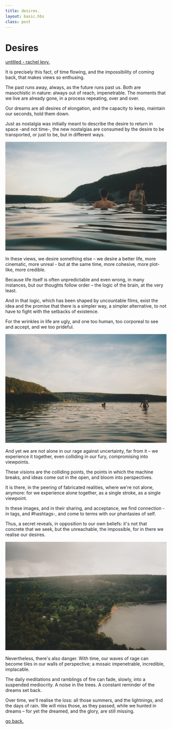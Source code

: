 ```yaml
---
title: desires.
layout: basic.hbs
class: post
---
```


# Desires

[untitled - rachel levy.](https://www.flickr.com/photos/127269674@N04)

It is precisely this fact, of time flowing, and the impossibility of coming back, that makes views so enthusing.

The past runs away, always, as the future runs past us. Both are masochistic in nature: always out of reach, impenetrable. The moments that we live are already gone, in a process repeating, over and over.

Our dreams are all desires of elongation, and the capacity to keep, maintain our seconds, hold them down.

Just as nostalgia was initially meant to describe the desire to return in space -and not time-, the new nostalgias are consumed by the desire to be transported, or just to be, but in different ways.

![untitled - rachel levy](../media/posts/desires1.jpg)

In these views, we desire something else – we desire a better life, more cinematic, more unreal - but at the same time, more cohesive, more plot-like, more credible.

Because life itself is often unpredictable and even wrong, in many instances, but our thoughts follow order – the logic of the brain, at the very least.

And in that logic, which has been shaped by uncountable films, exist the idea and the promise that there is a simpler way, a simpler alternative, to not have to fight with the setbacks of existence.

For the wrinkles in life are ugly, and one too human, too corporeal to see and accept, and we too prideful.

![untitled - rachel levy](../media/posts/desires2.jpg)

And yet we are not alone in our rage against uncertainty, far from it – we experience it together, even colliding in our fury, compromising into viewpoints.

These visions are the colliding points, the points in which the machine breaks, and ideas come out in the open, and bloom into perspectives.

It is there, in the peering of fabricated realities, where we're not alone, anymore: for we experience alone together, as a single stroke, as a single viewpoint.

In these images, and in their sharing, and acceptance, we find connection -in tags, and #hashtags-, and come to terms with our phantasies of self.

Thus, a secret reveals, in opposition to our own beliefs: it's not that concrete that we seek, but the unreachable, the impossible, for in there we realise our desires.

![untitled - rachel levy](../media/posts/desires3.jpg)

Nevertheless, there's also danger. With time, our waves of rage can become tiles in our walls of perspective; a mosaic impenetrable, incredible, implacable.

The daily meditations and ramblings of fire can fade, slowly, into a suspended mediocrity. A noise in the trees. A constant reminder of the dreams set back.

Over time, we'll realise the loss: all those summers, and the lightnings, and the days of rain. We will miss those, as they passed, while we hunted in dreams – for yet the dreamed, and the glory, are still missing.

[go back.](index.html)
